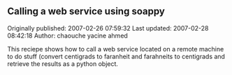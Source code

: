 ## Calling a web service using soappy

Originally published: 2007-02-26 07:59:32
Last updated: 2007-02-28 08:42:18
Author: chaouche yacine ahmed

This reciepe shows how to call a web service located on a remote machine to do stuff (convert centigrads to faranheit and farahneits to centigrads and retrieve the results as a python object.